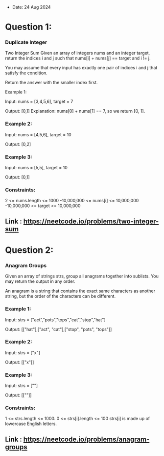 - Date: 24 Aug 2024
# Question 1: 
### Duplicate Integer
Two Integer Sum
Given an array of integers nums and an integer target, return the indices i and j such that nums[i] + nums[j] == target and i != j.

You may assume that every input has exactly one pair of indices i and j that satisfy the condition.

Return the answer with the smaller index first.

Example 1:

Input: 
nums = [3,4,5,6], target = 7

Output: [0,1]
Explanation: nums[0] + nums[1] == 7, so we return [0, 1].

### Example 2:

Input: nums = [4,5,6], target = 10

Output: [0,2]
### Example 3:

Input: nums = [5,5], target = 10

Output: [0,1]
### Constraints:

2 <= nums.length <= 1000
-10,000,000 <= nums[i] <= 10,000,000
-10,000,000 <= target <= 10,000,000
 

## Link : https://neetcode.io/problems/two-integer-sum

# Question 2: 
### Anagram Groups

Given an array of strings strs, group all anagrams together into sublists. You may return the output in any order.

An anagram is a string that contains the exact same characters as another string, but the order of the characters can be different.

### Example 1:

Input: strs = ["act","pots","tops","cat","stop","hat"]

Output: [["hat"],["act", "cat"],["stop", "pots", "tops"]]
### Example 2:

Input: strs = ["x"]

Output: [["x"]]
### Example 3:

Input: strs = [""]

Output: [[""]]
### Constraints:

1 <= strs.length <= 1000.
0 <= strs[i].length <= 100
strs[i] is made up of lowercase English letters.




## Link : https://neetcode.io/problems/anagram-groups
